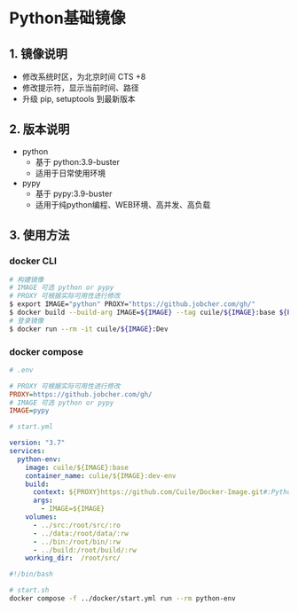 # Python基础镜像

## 1. 镜像说明
- 修改系统时区，为北京时间 CTS +8
- 修改提示符，显示当前时间、路径
- 升级 pip, setuptools 到最新版本

## 2. 版本说明
- python
    - 基于 python:3.9-buster
    - 适用于日常使用环境
- pypy
    - 基于 pypy:3.9-buster
    - 适用于纯python编程、WEB环境、高并发、高负载

## 3. 使用方法
### docker CLI
```bash
# 构建镜像
# IMAGE 可选 python or pypy
# PROXY 可根据实际可用性进行修改
$ export IMAGE="python" PROXY="https://github.jobcher.com/gh/"
$ docker build --build-arg IMAGE=${IMAGE} --tag cuile/${IMAGE}:base ${PROXY}https://github.com/Cuile/Docker-Image.git#:Python/base/docker
# 登录镜像
$ docker run --rm -it cuile/${IMAGE}:Dev
```

### docker compose
```ini
# .env

# PROXY 可根据实际可用性进行修改
PROXY=https://github.jobcher.com/gh/
# IMAGE 可选 python or pypy
IMAGE=pypy
```
```yml
# start.yml

version: "3.7"
services:
  python-env:
    image: cuile/${IMAGE}:base
    container_name: culie/${IMAGE}:dev-env
    build: 
      context: ${PROXY}https://github.com/Cuile/Docker-Image.git#:Python/base/docker
      args:
        - IMAGE=${IMAGE}
    volumes:
      - ../src:/root/src/:ro
      - ../data:/root/data/:rw
      - ../bin:/root/bin/:rw
      - ../build:/root/build/:rw
    working_dir:  /root/src/
```
```bash
#!/bin/bash

# start.sh
docker compose -f ../docker/start.yml run --rm python-env
```